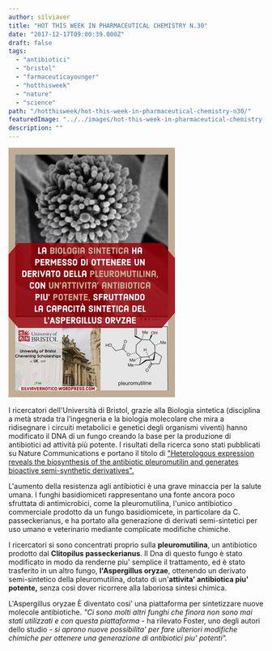 ```yaml
---
author: silviaver
title: "HOT THIS WEEK IN PHARMACEUTICAL CHEMISTRY N.30"
date: "2017-12-17T09:00:39.000Z"
draft: false
tags:
  - "antibiotici"
  - "bristol"
  - "farmaceuticayounger"
  - "hotthisweek"
  - "nature"
  - "science"
path: "/hotthisweek/hot-this-week-in-pharmaceutical-chemistry-n30/"
featuredImage: "../../images/hot-this-week-in-pharmaceutical-chemistry-n-30.md/b1b9884a-dc6f-4410-a82d-9fab9cf41734.png"
description: ""
---
```


![B1B9884A-DC6F-4410-A82D-9FAB9CF41734.PNG](../../images/hot-this-week-in-pharmaceutical-chemistry-n-30.md/b1b9884a-dc6f-4410-a82d-9fab9cf41734.png)

I ricercatori dell'Università di Bristol, grazie alla Biologia sintetica (disciplina a metà strada tra l’ingegneria e la biologia molecolare che mira a ridisegnare i circuiti metabolici e genetici degli organismi viventi) hanno modificato il DNA di un fungo creando la base per la produzione di antibiotici ad attività più potente. I risultati della ricerca sono stati pubblicati su Nature Communications e portano il titolo di ["Heterologous expression reveals the biosynthesis of the antibiotic pleuromutilin and generates bioactive semi-synthetic derivatives".](https://www.nature.com/articles/s41467-017-01659-1)

L'aumento della resistenza agli antibiotici è una grave minaccia per la salute umana. I funghi basidiomiceti rappresentano una fonte ancora poco sfruttata di antimicrobici, come la pleuromutilina, l'unico antibiotico commerciale prodotto da un fungo basidiomicete, in particolare da C. passeckerianus, e ha portato alla generazione di derivati ​​semi-sintetici per uso umano e veterinario mediante complicate modifiche chimiche.

I ricercatori si sono concentrati proprio sulla **pleuromutilina**, un antibiotico prodotto dal **Clitopilus passeckerianus**. Il Dna di questo fungo è stato modificato in modo da renderne piu' semplice il trattamento, ed è stato trasferito in un altro fungo, **l'Aspergillus oryzae**, ottenendo un derivato semi-sintetico della pleuromutilina, dotato di un'**attivita' antibiotica piu' potente,** senza così dover ricorrere alla laboriosa sintesi chimica.

L'Aspergillus oryzae È diventato cosi' una piattaforma per sintetizzare nuove molecole antibiotiche. _"Ci sono molti altri funghi che finora non sono mai stati utilizzati e con questa piattaforma_ \- ha rilevato Foster, uno degli autori dello studio - _si aprono nuove possibilita' per fare ulteriori modifiche chimiche per ottenere una generazione di antibiotici piu' potenti"._
